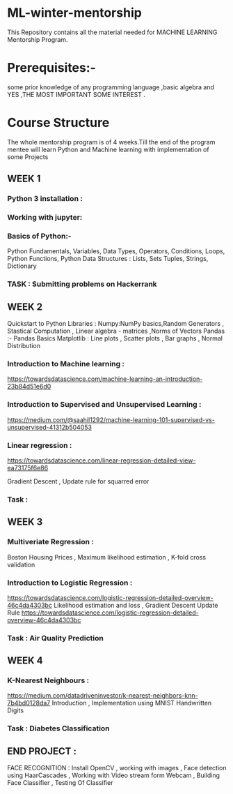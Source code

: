 # ML-winter-mentorship
This Repository contains all the material needed for MACHINE LEARNING Mentorship Program.

# Prerequisites:-
some prior knowledge of any programming language ,basic algebra and YES ,THE MOST IMPORTANT SOME INTEREST .
 
# Course Structure
The whole mentorship program is of 4 weeks.Till the end of the program mentee will learn Python and Machine learning
with implementation of some Projects

## WEEK 1
### Python 3 installation :
### Working with jupyter:
### Basics of Python:-
Python Fundamentals,
Variables,
Data Types,
Operators,
Conditions, Loops,
Python Functions,
Python Data Structures :
Lists, Sets
Tuples, Strings, Dictionary

### TASK : Submitting problems on Hackerrank


## WEEK 2
 Quickstart to Python Libraries :
 Numpy:NumPy basics,Random Generators , Stastical Computation , Linear algebra - matrices ,Norms of Vectors 
 Pandas :- Pandas Basics
 Matplotlib : Line plots , Scatter plots , Bar graphs , Normal Distribution
 
  ### Introduction to Machine learning :
  https://towardsdatascience.com/machine-learning-an-introduction-23b84d51e6d0
  ### Introduction to Supervised and Unsupervised Learning :
  https://medium.com/@saahil1292/machine-learning-101-supervised-vs-unsupervised-41312b504053
  ### Linear regression : 
  https://towardsdatascience.com/linear-regression-detailed-view-ea73175f6e86
  
   Gradient Descent , Update rule for squarred error
 ### Task : 
  
  
 ## WEEK 3
  ### Multiveriate Regression : 
  
  Boston Housing Prices  , Maximum likelihood estimation , K-fold cross validation 
  ### Introduction to Logistic Regression :
  https://towardsdatascience.com/logistic-regression-detailed-overview-46c4da4303bc
  Likelihood estimation and loss  , Gradient Descent Update Rule 
        https://towardsdatascience.com/logistic-regression-detailed-overview-46c4da4303bc
        
        
 ### Task : Air Quality Prediction
 
 ## WEEK 4
 
 ### K-Nearest Neighbours : 
 https://medium.com/datadriveninvestor/k-nearest-neighbors-knn-7b4bd0128da7
 Introduction , Implementation using MNIST Handwritten Digits 
    
  ### Task : Diabetes Classification
    
  ## END PROJECT : 
  FACE RECOGNITION : Install OpenCV , working with images , Face detection using HaarCascades , Working with Video stream 
                     form Webcam  , Building Face Classifier , Testing Of Classifier 
  
 
  
  
  
   
  


   
   
